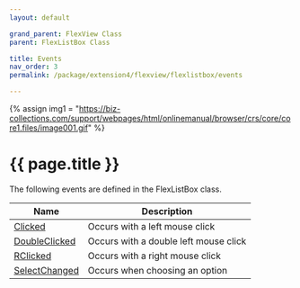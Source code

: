 ```yaml
---
layout: default

grand_parent: FlexView Class
parent: FlexListBox Class

title: Events
nav_order: 3
permalink: /package/extension4/flexview/flexlistbox/events

---
```

{% assign img1 = "https://biz-collections.com/support/webpages/html/onlinemanual/browser/crs/core/core1.files/image001.gif" %}


# {{ page.title }}

The following events are defined in the FlexListBox class.

|Name       | Description |
|----------	|-------------|
|[Clicked](/package/extension4/flexview/flexlistbox/events/clicked) |Occurs with a left mouse click  |
|[DoubleClicked](/package/extension4/flexview/flexlistbox/events/doubleclicked) |Occurs with a double left mouse click  |
|[RClicked](/package/extension4/flexview/flexlistbox/events/rclicked) |Occurs with a right mouse click  |
|[SelectChanged](/package/extension4/flexview/flexlistbox/events/selectchanged) |Occurs when choosing an option  |
